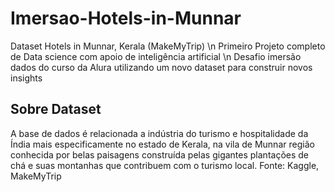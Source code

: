 # Imersao-Hotels-in-Munnar

Dataset  Hotels in Munnar, Kerala (MakeMyTrip) \n
Primeiro Projeto completo de Data science com apoio de inteligência artificial \n
Desafio imersão dados do curso da Alura utilizando um novo dataset para construir novos insights
## Sobre Dataset
 A base de dados é relacionada a indústria do turismo e hospitalidade da Índia mais especificamente no estado de Kerala, na vila de Munnar região conhecida por belas paisagens construída pelas gigantes plantações de chá e suas montanhas que contribuem com o turismo local.
Fonte: Kaggle, MakeMyTrip
